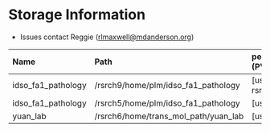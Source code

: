 # Storage Information

- Issues contact Reggie (rlmaxwell@mdanderson.org)

| Name                | Path                                  |   persistentVolumeClaim (PVC)  | Capacity     | Available  |
| :-------------------| :------------------------------------ | :----------------------------- | :----------- | :----------|
| idso_fa1_pathology  | /rsrch9/home/plm/idso_fa1_pathology   | [username]-gpu-rsrch9-home-plm | 280 TB       | 234 TB     |
| idso_fa1_pathology  | /rsrch5/home/plm/idso_fa1_pathology   | [username]-gpu-ifp             | 71 TB        | 47 TB      |
| yuan_lab            | /rsrch6/home/trans_mol_path/yuan_lab  | [username]-gpu-lab             | 203 TB       | 65 TB      |
